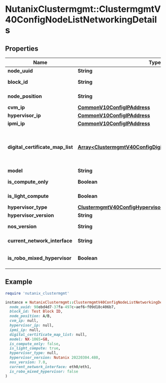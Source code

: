 # NutanixClustermgmt::ClustermgmtV40ConfigNodeListNetworkingDetails

## Properties

| Name | Type | Description | Notes |
| ---- | ---- | ----------- | ----- |
| **node_uuid** | **String** | UUID of the host. | [optional] |
| **block_id** | **String** | Rackable unit Id in which node resides. | [optional] |
| **node_position** | **String** | Position of a node in a rackable unit. | [optional] |
| **cvm_ip** | [**CommonV10ConfigIPAddress**](CommonV10ConfigIPAddress.md) |  | [optional] |
| **hypervisor_ip** | [**CommonV10ConfigIPAddress**](CommonV10ConfigIPAddress.md) |  | [optional] |
| **ipmi_ip** | [**CommonV10ConfigIPAddress**](CommonV10ConfigIPAddress.md) |  | [optional] |
| **digital_certificate_map_list** | [**Array&lt;ClustermgmtV40ConfigDigitalCertificateMapReference&gt;**](ClustermgmtV40ConfigDigitalCertificateMapReference.md) | List of objects containing digital_certificate_base64 and key_management_server_uuid fields for key management server. | [optional] |
| **model** | **String** | Rackable unit model name. | [optional] |
| **is_compute_only** | **Boolean** | Indicates whether the node is compute only or not. | [optional] |
| **is_light_compute** | **Boolean** | Indicates whether the node is light compute or not. | [optional] |
| **hypervisor_type** | [**ClustermgmtV40ConfigHypervisorType**](ClustermgmtV40ConfigHypervisorType.md) |  | [optional] |
| **hypervisor_version** | **String** | Host version of the node. | [optional] |
| **nos_version** | **String** | NOS software version of a node. | [optional] |
| **current_network_interface** | **String** | Current network interface of a node. | [optional] |
| **is_robo_mixed_hypervisor** | **Boolean** | Indicates whether the hypervisor is robo mixed or not. | [optional] |

## Example

```ruby
require 'nutanix_clustermgmt'

instance = NutanixClustermgmt::ClustermgmtV40ConfigNodeListNetworkingDetails.new(
  node_uuid: 98ebd4d7-37fa-497c-aef6-f09d18c406b7,
  block_id: Test Block ID,
  node_position: A/B,
  cvm_ip: null,
  hypervisor_ip: null,
  ipmi_ip: null,
  digital_certificate_map_list: null,
  model: NX-1065-G8,
  is_compute_only: false,
  is_light_compute: true,
  hypervisor_type: null,
  hypervisor_version: Nutanix 20220304.480,
  nos_version: 7.0,
  current_network_interface: eth0/eth1,
  is_robo_mixed_hypervisor: false
)
```

